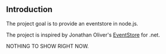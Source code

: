 ## Introduction

The project goal is to provide an eventstore in node.js. 

The project is inspired by Jonathan Oliver's [EventStore](https://github.com/joliver/EventStore) for .net.

NOTHING TO SHOW RIGHT NOW.


